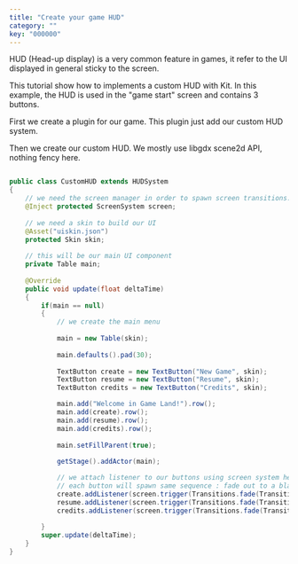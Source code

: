 ```yaml
---
title: "Create your game HUD"
category: ""
key: "000000"
---
```


HUD (Head-up display) is a very common feature in games, it refer to the UI displayed
in general sticky to the screen.

This tutorial show how to implements a custom HUD with Kit. In this example, the HUD is
used in the "game start" screen and contains 3 buttons.


	 
First we create a plugin for our game. This plugin just add our custom HUD system.
	
	
Then we create our custom HUD. We mostly use libgdx scene2d API, nothing fency here.
	

```java

public class CustomHUD extends HUDSystem
{
	// we need the screen manager in order to spawn screen transitions.
	@Inject protected ScreenSystem screen;
		
	// we need a skin to build our UI
	@Asset("uiskin.json")
	protected Skin skin;
		
	// this will be our main UI component
	private Table main;
		
	@Override
	public void update(float deltaTime) 
	{
		if(main == null)
		{
			// we create the main menu
				
			main = new Table(skin);
				
			main.defaults().pad(30);
				
			TextButton create = new TextButton("New Game", skin);
			TextButton resume = new TextButton("Resume", skin);
			TextButton credits = new TextButton("Credits", skin);

			main.add("Welcome in Game Land!").row();
			main.add(create).row();
			main.add(resume).row();
			main.add(credits).row();
				
			main.setFillParent(true);
				
			getStage().addActor(main);

			// we attach listener to our buttons using screen system helper.
			// each button will spawn same sequence : fade out to a black screen.
			create.addListener(screen.trigger(Transitions.fade(Transitions.empty(Color.BLACK), 2)));
			resume.addListener(screen.trigger(Transitions.fade(Transitions.empty(Color.BLACK), 2)));
			credits.addListener(screen.trigger(Transitions.fade(Transitions.empty(Color.BLACK), 2)));
				
		}
		super.update(deltaTime);
	}
}

```

